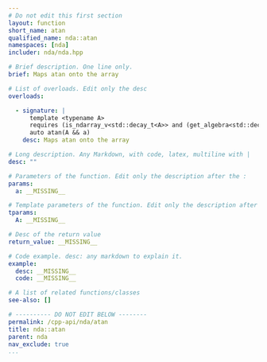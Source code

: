 ```yaml
---
# Do not edit this first section
layout: function
short_name: atan
qualified_name: nda::atan
namespaces: [nda]
includer: nda/nda.hpp

# Brief description. One line only.
brief: Maps atan onto the array

# List of overloads. Edit only the desc
overloads:

  - signature: |
      template <typename A>
      requires (is_ndarray_v<std::decay_t<A>> and (get_algebra<std::decay_t<A>> != 'M'))
      auto atan(A && a)
    desc: Maps atan onto the array

# Long description. Any Markdown, with code, latex, multiline with |
desc: ""

# Parameters of the function. Edit only the description after the :
params:
  a: __MISSING__

# Template parameters of the function. Edit only the description after the :
tparams:
  A: __MISSING__

# Desc of the return value
return_value: __MISSING__

# Code example. desc: any markdown to explain it.
example:
  desc: __MISSING__
  code: __MISSING__

# A list of related functions/classes
see-also: []

# ---------- DO NOT EDIT BELOW --------
permalink: /cpp-api/nda/atan
title: nda::atan
parent: nda
nav_exclude: true
...
```


